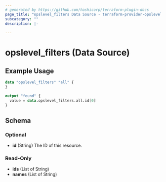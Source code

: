 ```yaml
---
# generated by https://github.com/hashicorp/terraform-plugin-docs
page_title: "opslevel_filters Data Source - terraform-provider-opslevel"
subcategory: ""
description: |-
  
---
```


# opslevel_filters (Data Source)



## Example Usage

```terraform
data "opslevel_filters" "all" {
}

output "found" {
  value = data.opslevel_filters.all.id[0]
}
```

<!-- schema generated by tfplugindocs -->
## Schema

### Optional

- **id** (String) The ID of this resource.

### Read-Only

- **ids** (List of String)
- **names** (List of String)


